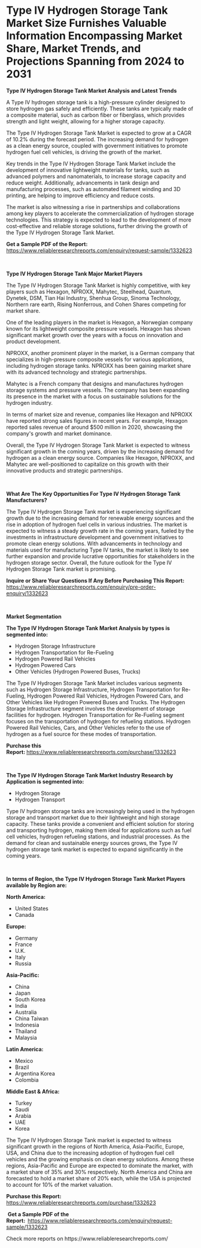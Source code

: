<p><h1>Type IV Hydrogen Storage Tank Market Size Furnishes Valuable Information Encompassing Market Share, Market Trends, and Projections Spanning from 2024 to 2031</h1></p><p><strong>Type IV Hydrogen Storage Tank Market Analysis and Latest Trends</strong></p>
<p><p>A Type IV hydrogen storage tank is a high-pressure cylinder designed to store hydrogen gas safely and efficiently. These tanks are typically made of a composite material, such as carbon fiber or fiberglass, which provides strength and light weight, allowing for a higher storage capacity.</p><p>The Type IV Hydrogen Storage Tank Market is expected to grow at a CAGR of 10.2% during the forecast period. The increasing demand for hydrogen as a clean energy source, coupled with government initiatives to promote hydrogen fuel cell vehicles, is driving the growth of the market. </p><p>Key trends in the Type IV Hydrogen Storage Tank Market include the development of innovative lightweight materials for tanks, such as advanced polymers and nanomaterials, to increase storage capacity and reduce weight. Additionally, advancements in tank design and manufacturing processes, such as automated filament winding and 3D printing, are helping to improve efficiency and reduce costs.</p><p>The market is also witnessing a rise in partnerships and collaborations among key players to accelerate the commercialization of hydrogen storage technologies. This strategy is expected to lead to the development of more cost-effective and reliable storage solutions, further driving the growth of the Type IV Hydrogen Storage Tank Market.</p></p>
<p><strong>Get a Sample PDF of the Report:&nbsp;</strong> <a href="https://www.reliableresearchreports.com/enquiry/request-sample/1332623">https://www.reliableresearchreports.com/enquiry/request-sample/1332623</a></p>
<p>&nbsp;</p>
<p><strong>Type IV Hydrogen Storage Tank Major Market Players</strong></p>
<p><p>The Type IV Hydrogen Storage Tank Market is highly competitive, with key players such as Hexagon, NPROXX, Mahytec, Steelhead, Quantum, Dynetek, DSM, Tian Hai Industry, Shenhua Group, Sinoma Technology, Northern rare earth, Rising Nonferrous, and Cohen Shares competing for market share. </p><p>One of the leading players in the market is Hexagon, a Norwegian company known for its lightweight composite pressure vessels. Hexagon has shown significant market growth over the years with a focus on innovation and product development.</p><p>NPROXX, another prominent player in the market, is a German company that specializes in high-pressure composite vessels for various applications, including hydrogen storage tanks. NPROXX has been gaining market share with its advanced technology and strategic partnerships.</p><p>Mahytec is a French company that designs and manufactures hydrogen storage systems and pressure vessels. The company has been expanding its presence in the market with a focus on sustainable solutions for the hydrogen industry.</p><p>In terms of market size and revenue, companies like Hexagon and NPROXX have reported strong sales figures in recent years. For example, Hexagon reported sales revenue of around $500 million in 2020, showcasing the company's growth and market dominance.</p><p>Overall, the Type IV Hydrogen Storage Tank Market is expected to witness significant growth in the coming years, driven by the increasing demand for hydrogen as a clean energy source. Companies like Hexagon, NPROXX, and Mahytec are well-positioned to capitalize on this growth with their innovative products and strategic partnerships.</p></p>
<p>&nbsp;</p>
<p><strong>What Are The Key Opportunities For Type IV Hydrogen Storage Tank Manufacturers?</strong></p>
<p><p>The Type IV Hydrogen Storage Tank market is experiencing significant growth due to the increasing demand for renewable energy sources and the rise in adoption of hydrogen fuel cells in various industries. The market is expected to witness a steady growth rate in the coming years, fueled by the investments in infrastructure development and government initiatives to promote clean energy solutions. With advancements in technology and materials used for manufacturing Type IV tanks, the market is likely to see further expansion and provide lucrative opportunities for stakeholders in the hydrogen storage sector. Overall, the future outlook for the Type IV Hydrogen Storage Tank market is promising.</p></p>
<p><strong>Inquire or Share Your Questions If Any Before Purchasing This Report:</strong> <a href="https://www.reliableresearchreports.com/enquiry/pre-order-enquiry/1332623">https://www.reliableresearchreports.com/enquiry/pre-order-enquiry/1332623</a></p>
<p>&nbsp;</p>
<p><strong>Market Segmentation</strong></p>
<p><strong>The Type IV Hydrogen Storage Tank Market Analysis by types is segmented into:</strong></p>
<p><ul><li>Hydrogen Storage Infrastructure</li><li>Hydrogen Transportation for Re-Fueling</li><li>Hydrogen Powered Rail Vehicles</li><li>Hydrogen Powered Cars</li><li>Other Vehicles (Hydrogen Powered Buses, Trucks)</li></ul></p>
<p><p>The Type IV Hydrogen Storage Tank Market includes various segments such as Hydrogen Storage Infrastructure, Hydrogen Transportation for Re-Fueling, Hydrogen Powered Rail Vehicles, Hydrogen Powered Cars, and Other Vehicles like Hydrogen Powered Buses and Trucks. The Hydrogen Storage Infrastructure segment involves the development of storage facilities for hydrogen. Hydrogen Transportation for Re-Fueling segment focuses on the transportation of hydrogen for refueling stations. Hydrogen Powered Rail Vehicles, Cars, and Other Vehicles refer to the use of hydrogen as a fuel source for these modes of transportation.</p></p>
<p><strong>Purchase this Report:&nbsp;</strong><a href="https://www.reliableresearchreports.com/purchase/1332623">https://www.reliableresearchreports.com/purchase/1332623</a></p>
<p>&nbsp;</p>
<p><strong>The Type IV Hydrogen Storage Tank Market Industry Research by Application is segmented into:</strong></p>
<p><ul><li>Hydrogen Storage</li><li>Hydrogen Transport</li></ul></p>
<p><p>Type IV hydrogen storage tanks are increasingly being used in the hydrogen storage and transport market due to their lightweight and high storage capacity. These tanks provide a convenient and efficient solution for storing and transporting hydrogen, making them ideal for applications such as fuel cell vehicles, hydrogen refueling stations, and industrial processes. As the demand for clean and sustainable energy sources grows, the Type IV hydrogen storage tank market is expected to expand significantly in the coming years.</p></p>
<p>&nbsp;</p>
<p><strong>In terms of Region, the Type IV Hydrogen Storage Tank Market Players available by Region are:</strong></p>
<p>
    <p> <strong> North America: </strong>
        <ul>
            <li>United States</li>
            <li>Canada</li>
        </ul>
        </p> 
    <p> <strong> Europe: </strong>
        <ul>
            <li>Germany</li>
            <li>France</li>
            <li>U.K.</li>
            <li>Italy</li>
            <li>Russia</li>
        </ul>
        </p> 
    <p> <strong> Asia-Pacific: </strong>
        <ul>
            <li>China</li>
            <li>Japan</li>
            <li>South Korea</li>
            <li>India</li>
            <li>Australia</li>
            <li>China Taiwan</li>
            <li>Indonesia</li>
            <li>Thailand</li>
            <li>Malaysia</li>
        </ul>
        </p> 
    <p> <strong> Latin America: </strong>
        <ul>
            <li>Mexico</li>
            <li>Brazil</li>
            <li>Argentina Korea</li>
            <li>Colombia</li>
        </ul>
        </p> 
    <p> <strong> Middle East & Africa: </strong>
        <ul>
            <li>Turkey</li>
            <li>Saudi</li>
            <li>Arabia</li>
            <li>UAE</li>
            <li>Korea</li>
        </ul>
    </p>
    </p>
<p><p>The Type IV Hydrogen Storage Tank market is expected to witness significant growth in the regions of North America, Asia-Pacific, Europe, USA, and China due to the increasing adoption of hydrogen fuel cell vehicles and the growing emphasis on clean energy solutions. Among these regions, Asia-Pacific and Europe are expected to dominate the market, with a market share of 35% and 30% respectively. North America and China are forecasted to hold a market share of 20% each, while the USA is projected to account for 10% of the market valuation.</p></p>
<p><strong>Purchase this Report: </strong><a href="https://www.reliableresearchreports.com/purchase/1332623">https://www.reliableresearchreports.com/purchase/1332623</a></p>
<p>&nbsp;<strong>Get a Sample PDF of the Report:&nbsp;&nbsp;</strong><a href="https://www.reliableresearchreports.com/enquiry/request-sample/1332623">https://www.reliableresearchreports.com/enquiry/request-sample/1332623</a></p>
<p><strong></strong></p>
<p>Check more reports on https://www.reliableresearchreports.com/</p>